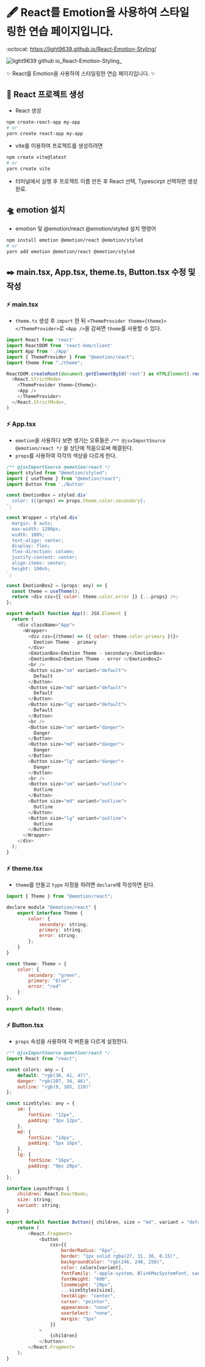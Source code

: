 # 🖋️ React를 Emotion을 사용하여 스타일링한 연습 페이지입니다.
:octocat: https://light9639.github.io/React-Emotion-Styling/

![light9639 github io_React-Emotion-Styling_](https://user-images.githubusercontent.com/95972251/212886381-9cfb65bd-b28f-4f22-a688-33b807a0e43b.png)

:sparkles: React를 Emotion을 사용하여 스타일링한 연습 페이지입니다. :sparkles:
## :tada: React 프로젝트 생성
- React 생성
```bash
npm create-react-app my-app
# or
yarn create react-app my-app
```

- vite를 이용하여 프로젝트를 생성하려면
```bash
npm create vite@latest
# or
yarn create vite
```
- 터미널에서 실행 후 프로젝트 이름 만든 후 React 선택, Typescirpt 선택하면 생성 완료.
## 🛸 emotion 설치
- emotion 및 @emotion/react @emotion/styled 설치 명령어
```bash
npm install emotion @emotion/react @emotion/styled
# or
yarn add emotion @emotion/react @emotion/styled
```

## ✒️ main.tsx, App.tsx, theme.ts, Button.tsx 수정 및 작성
### :zap: main.tsx
- `theme.ts` 생성 후 `import` 한 뒤 `<ThemeProvider theme={theme}></ThemeProvider>`로 `<App />`을 감싸면 `theme`를 사용할 수 있다.
```js
import React from 'react'
import ReactDOM from 'react-dom/client'
import App from './App'
import { ThemeProvider } from "@emotion/react";
import theme from "./theme";

ReactDOM.createRoot(document.getElementById('root') as HTMLElement).render(
  <React.StrictMode>
    <ThemeProvider theme={theme}>
    <App />
    </ThemeProvider>
  </React.StrictMode>,
)
```

### :zap: App.tsx
- `emotion`을 사용하다 보면 생기는 오류들은 `/** @jsxImportSource @emotion/react */` 을 상단에 적음으로써 해결된다.
- `props`를 사용하여 각각의 색상을 다르게 한다.
```js
/** @jsxImportSource @emotion/react */
import styled from "@emotion/styled";
import { useTheme } from "@emotion/react";
import Button from './Button'

const EmotionBox = styled.div`
  color: ${(props) => props.theme.color.secondary};
`;

const Wrapper = styled.div`
  margin: 0 auto;
  max-width: 1280px;
  width: 100%;
  text-align: center;
  display: flex;
  flex-direction: column;
  justify-content: center;
  align-items: center;
  height: 100vh;
`;

const EmotionBox2 = (props: any) => {
  const theme = useTheme();
  return <div css={{ color: theme.color.error }} {...props} />;
};

export default function App(): JSX.Element {
  return (
    <div className="App">
      <Wrapper>
        <div css={(theme) => ({ color: theme.color.primary })}>
          Emotion Theme - primary
        </div>
        <EmotionBox>Emotion Theme - secondary</EmotionBox>
        <EmotionBox2>Emotion Theme - error </EmotionBox2>
        <br />
        <Button size="sm" variant="default">
          Default
        </Button>
        <Button size="md" variant="default">
          Default
        </Button>
        <Button size="lg" variant="default">
          Default
        </Button>
        <br />
        <Button size="sm" variant="danger">
          Danger
        </Button>
        <Button size="md" variant="danger">
          Danger
        </Button>
        <Button size="lg" variant="danger">
          Danger
        </Button>
        <br />
        <Button size="sm" variant="outline">
          Outline
        </Button>
        <Button size="md" variant="outline">
          Outline
        </Button>
        <Button size="lg" variant="outline">
          Outline
        </Button>
      </Wrapper>
    </div>
  );
}
```

### :zap: theme.tsx
- `theme`를 만들고 `type` 지정을 하려면 `declare`에 작성하면 된다.
```js
import { Theme } from "@emotion/react";

declare module "@emotion/react" {
    export interface Theme {
        color: {
            secondary: string;
            primary: string;
            error: string;
        };
    }
}

const theme: Theme = {
    color: {
        secondary: "green",
        primary: "blue",
        error: "red"
    }
};

export default theme;
```

### :zap: Button.tsx
- `props` 속성을 사용하여 각 버튼을 다르게 설정한다.
```js
/** @jsxImportSource @emotion/react */
import React from "react";

const colors: any = {
    default: "rgb(36, 41, 47)",
    danger: "rgb(207, 34, 46)",
    outline: "rgb(9, 105, 218)"
};

const sizeStyles: any = {
    sm: {
        fontSize: "12px",
        padding: "3px 12px",
    },
    md: {
        fontSize: "14px",
        padding: "5px 16px",
    },
    lg: {
        fontSize: "16px",
        padding: "9px 20px",
    }
};

interface LayoutProps {
    children: React.ReactNode;
    size: string;
    variant: string;
}

export default function Button({ children, size = "md", variant = "default" }: LayoutProps): JSX.Element {
    return (
        <React.Fragment>
            <button
                css={{
                    borderRadius: "6px",
                    border: "1px solid rgba(27, 31, 36, 0.15)",
                    backgroundColor: "rgb(246, 248, 250)",
                    color: colors[variant],
                    fontFamily: "-apple-system, BlinkMacSystemFont, sans-serif",
                    fontWeight: "600",
                    lineHeight: "20px",
                    ...sizeStyles[size],
                    textAlign: "center",
                    cursor: "pointer",
                    appearance: "none",
                    userSelect: "none",
                    margin: "5px"
                }}
            >
                {children}
            </button>
        </React.Fragment>
    );
}
```
